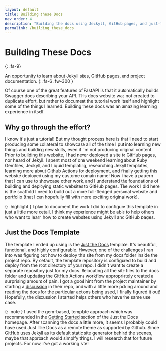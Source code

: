 ```yaml
---
layout: default
title: Building these Docs
nav_order: 4
description: "Building the docs using Jeckyll, GitHub pages, and just-the-docs"
permalink: /building_these_docs
---
```


# Building These Docs
{: .fs-9}

An opportunity to learn about Jekyll sites, GitHub pages, and project documentation.
{: .fs-6 .fw-300 }

Of course one of the great features of FastAPI is that it automatically builds Swagger docs describing your API. This docs website was not created to duplicate effort, but rather to document the tutorial work itself and highlight some of the things I learned. Building these docs was an amazing learning experience in itself.

## Why go through the effort?

I know it's just a tutorial! But my thought process here is that I need to start producing some collateral to showcase all of the time I put into learning new things and building new skills, even if I'm not producing original content. Prior to building this website, I had never deployed a site to GitHub pages, nor heard of Jekyll. I spent most of one weekend learning about Ruby Gemfiles, Jeckyll, and Liquid templating, researching Jekyll templates, learning more about Github Actions for deployment, and finally getting this website deployed using my custome domain name! Now I have a pattern that I can use to showcase other work, and I understand the foundations of building and deploying static websites to GitHub pages. The work I did here is the scaffold I need to build out a more full-fledged personal website and portfolio (that I can hopefully fill with more exciting original work).

{: .highlight }
I plan to document the work I did to configure this template in just a little more detail. I think my experience might be able to help others who want to learn how to create websites using Jekyll and GitHub pages.

## Just the Docs Template

The template I ended up using is the [Just the Docs](https://github.com/just-the-docs/just-the-docs) template. It's beautiful, functional, and highly configurable. However, one of the challenges I ran into was figuring out how to deploy this site from my docs folder inside the project repo. By default, the template repository is configured to build and deploy from the root directory of your repo. I didn't want to create a separate repository just for my docs. Relocating all the site files to the docs folder and updating the GitHub Actions workflow appropriately created a surprising amount of pain. I got a good hint from the project maintainer by starting a [discussion](https://github.com/just-the-docs/just-the-docs/discussions/1183) in their repo, and with a little more poking around and reading the docs for the particular actions being used, I finally figured it out! Hopefully, the discussion I started helps others who have the same use case.

{: .note }
I used the gem-based, template approach which was recommended in the [Getting Started](https://just-the-docs.github.io/just-the-docs/#getting-started) section of the Just the Docs homepage. After scanning the docs a little more, it seems I probably could have used Just The Docs as a remote theme as supported by Github. Since GitHub uses Jekyll as its default static site generator behind the scenes, maybe that approach would simplfy things. I will research that for future projects. For now, I've got a working site!